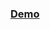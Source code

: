 ### <a href="https://s.codepen.io/olshevskiy-the-flexboxer/debug/gKdBKV/gaAeYZNJgxgA" target="_blank">Demo</a>

